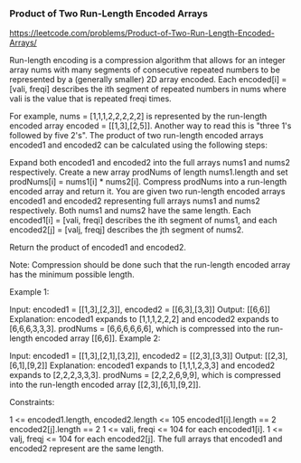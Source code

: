 ###  Product of Two Run-Length Encoded Arrays
https://leetcode.com/problems/Product-of-Two-Run-Length-Encoded-Arrays/

Run-length encoding is a compression algorithm that allows for an integer array nums with many segments of consecutive repeated numbers to be represented by a (generally smaller) 2D array encoded. Each encoded[i] = [vali, freqi] describes the ith segment of repeated numbers in nums where vali is the value that is repeated freqi times.

For example, nums = [1,1,1,2,2,2,2,2] is represented by the run-length encoded array encoded = [[1,3],[2,5]]. Another way to read this is "three 1's followed by five 2's".
The product of two run-length encoded arrays encoded1 and encoded2 can be calculated using the following steps:

Expand both encoded1 and encoded2 into the full arrays nums1 and nums2 respectively.
Create a new array prodNums of length nums1.length and set prodNums[i] = nums1[i] * nums2[i].
Compress prodNums into a run-length encoded array and return it.
You are given two run-length encoded arrays encoded1 and encoded2 representing full arrays nums1 and nums2 respectively. Both nums1 and nums2 have the same length. Each encoded1[i] = [vali, freqi] describes the ith segment of nums1, and each encoded2[j] = [valj, freqj] describes the jth segment of nums2.

Return the product of encoded1 and encoded2.

Note: Compression should be done such that the run-length encoded array has the minimum possible length.



Example 1:

Input: encoded1 = [[1,3],[2,3]], encoded2 = [[6,3],[3,3]]
Output: [[6,6]]
Explanation: encoded1 expands to [1,1,1,2,2,2] and encoded2 expands to [6,6,6,3,3,3].
prodNums = [6,6,6,6,6,6], which is compressed into the run-length encoded array [[6,6]].
Example 2:

Input: encoded1 = [[1,3],[2,1],[3,2]], encoded2 = [[2,3],[3,3]]
Output: [[2,3],[6,1],[9,2]]
Explanation: encoded1 expands to [1,1,1,2,3,3] and encoded2 expands to [2,2,2,3,3,3].
prodNums = [2,2,2,6,9,9], which is compressed into the run-length encoded array [[2,3],[6,1],[9,2]].


Constraints:

1 <= encoded1.length, encoded2.length <= 105
encoded1[i].length == 2
encoded2[j].length == 2
1 <= vali, freqi <= 104 for each encoded1[i].
1 <= valj, freqj <= 104 for each encoded2[j].
The full arrays that encoded1 and encoded2 represent are the same length.